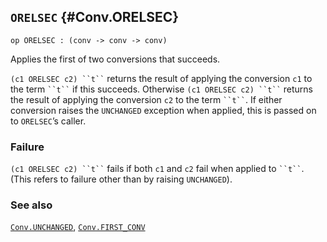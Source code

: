 ## `ORELSEC` {#Conv.ORELSEC}


```
op ORELSEC : (conv -> conv -> conv)
```



Applies the first of two conversions that succeeds.


``` (c1 ORELSEC c2) ``t`` ``` returns the result of applying the conversion
`c1` to the term ``` ``t`` ``` if this succeeds.  Otherwise
``` (c1 ORELSEC c2) ``t`` ``` returns the result of applying the conversion
`c2` to the term ``` ``t`` ```.  If either conversion raises the `UNCHANGED`
exception when applied, this is passed on to `ORELSEC`’s caller.

### Failure

``` (c1 ORELSEC c2) ``t`` ``` fails if both `c1` and `c2` fail when applied
to ``` ``t`` ```.  (This refers to failure other than by raising `UNCHANGED`).

### See also

[`Conv.UNCHANGED`](#Conv.UNCHANGED), [`Conv.FIRST_CONV`](#Conv.FIRST_CONV)

